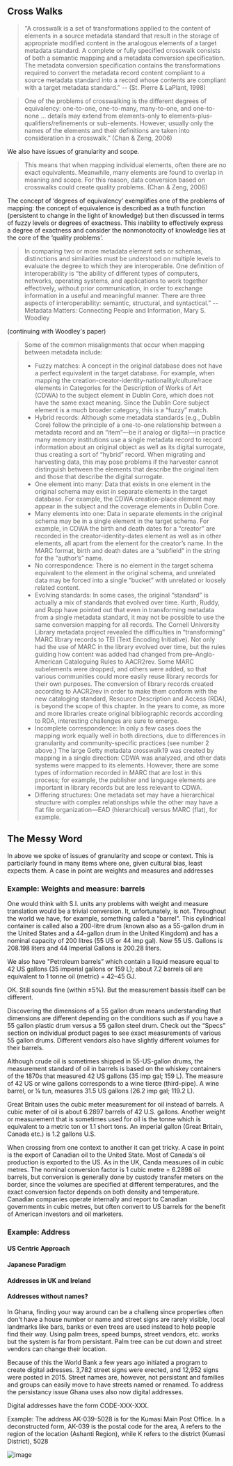 ## Cross Walks


> "A crosswalk is a set of transformations applied to the content of elements in a source
metadata standard that result in the storage of appropriate modified content in the analogous elements of a target metadata standard. A complete or fully specified crosswalk consists of both a semantic mapping and a metadata conversion specification. The metadata conversion specification contains the transformations required to convert the metadata record content compliant to a source metadata standard into a record whose contents are compliant with a target metadata standard." -- (St. Pierre & LaPlant, 1998)

> One of the problems of crosswalking is the different degrees of equivalency: one-to-one, one-to-many, many-to-one, and one-to-none … details may extend from elements-only to elements-plus-qualifiers/refinements or sub-elements. However, usually only the names of the elements and their definitions are taken into consideration in a crosswalk.” (Chan & Zeng, 2006) 

We also have issues of granularity and scope.

> This means that when mapping individual elements, often there are no exact equivalents.
Meanwhile, many elements are found to overlap in meaning and scope. For this reason, data conversion based on crosswalks could create quality problems. (Chan & Zeng, 2006)

The concept of ‘degrees of equivalency’ exemplifies one of the problems of mapping: the concept of equivalence is described as a truth function (persistent to change in the light of knowledge) but then discussed in terms of fuzzy  levels or degrees of exactness. This inability to effectively express a degree of exactness and consider the nonmonotocity of knowledge lies at the core of the ‘quality problems’.

> In comparing two or more metadata element sets or schemas, distinctions and similarities must be understood on multiple levels to evaluate the degree to which they are interoperable. One definition of interoperability is “the ability of different types of computers, networks, operating systems, and applications to work together effectively, without prior communication, in order to exchange information in a useful and meaningful manner. There are three aspects of interoperability: semantic, structural, and syntactical.” -- Metadata Matters: Connecting People and Information, Mary S. Woodley

(continuing with Woodley's paper)

> Some of the common misalignments that occur when mapping between metadata include:
> * Fuzzy matches: A concept in the original database does not have a perfect equivalent in the target database. For example, when mapping the creation-creator-identity-nationality/culture/race elements in Categories for the Description of Works of Art (CDWA) to the subject element in Dublin Core, which does not have the same exact meaning. Since the Dublin Core subject element is a much broader category, this is a “fuzzy” match.
> * Hybrid records: Although some metadata standards (e.g., Dublin Core) follow the principle of a one-to-one relationship between a metadata record and an “item”—be it analog or digital—in practice many memory institutions use a single metadata record to record information about an original object as well as its digital surrogate, thus creating a sort of “hybrid” record. When migrating and harvesting data, this may pose problems if the harvester cannot distinguish between the elements that describe the original item and those that describe the digital surrogate.
> * One element into many: Data that exists in one element in the original schema may exist in separate elements in the target database. For example, the CDWA creation-place element may appear in the subject and the coverage elements in Dublin Core.
> * Many elements into one: Data in separate elements in the original schema may be in a single element in the target schema. For example, in CDWA the birth and death dates for a “creator” are recorded in the creator-identity-dates element as well as in other elements, all apart from the element for the creator’s name. In the MARC format, birth and death dates are a “subfield” in the string for the “author’s” name.
> * No correspondence: There is no element in the target schema equivalent to the element in the original schema, and unrelated data may be forced into a single “bucket” with unrelated or loosely related content.
> * Evolving standards: In some cases, the original “standard” is actually a mix of standards that evolved over time. Kurth, Ruddy, and Rupp have pointed out that even in transforming metadata from a single metadata standard, it may not be possible to use the same conversion mapping for all records. The Cornell University Library metadata project revealed the difficulties in “transforming” MARC library records to TEI (Text Encoding Initiative). Not only had the use of MARC in the library evolved over time, but the rules guiding how content was added had changed from pre–Anglo-American Cataloguing Rules to AACR2rev. Some MARC subelements were dropped, and others were added, so that various communities could more easily reuse library records for their own purposes. The conversion of library records created according to AACR2rev in order to make them conform with the new cataloging standard, Resource Description and Access (RDA), is beyond the scope of this chapter. In the years to come, as more and more libraries create original bibliographic records according to RDA, interesting challenges are sure to emerge.
> * Incomplete correspondence: In only a few cases does the mapping work equally well in both directions, due to differences in granularity and community-specific practices (see number 2 above.) The large Getty metadata crosswalk19 was created by mapping in a single direction: CDWA was analyzed, and other data systems were mapped to its elements. However, there are some types of information recorded in MARC that are lost in this process; for example, the publisher and language elements are important in library records but are less relevant to CDWA.
> * Differing structures: One metadata set may have a hierarchical structure with complex relationships while the other may have a flat file organization—EAD (hierarchical) versus MARC (flat), for example.



## The Messy Word

In above we spoke of issues of granularity and scope or context. This is particilarly found in many items where one, given cultural bias, least expects them. A case in point are weights and measures and addresses

### Example: Weights and measure: barrels
One would think with S.I. units any problems with weight and measure translation would be a trivial conversion. It, unfortunately, is not. Throughout the world we have, for example, something called a "barrel". This cylindrical container is called also a 200-litre drum (known also as a 55-gallon drum in the United States and a 44-gallon drum in the United Kingdom) and has a nominal capacity of 200 litres (55 US or 44 imp gal). Now 55 US. Gallons is 208.198 liters and 44 Imperial Gallons is 200.28 liters. 

We also have "Petroleum barrels” which contain a liquid measure equal to 42 US gallons (35 imperial gallons or 159 L); about 7.2 barrels oil are equivalent to 1 tonne oil (metric) = 42–45 GJ.

OK. Still sounds fine (within ±5%). But the measurement bassis itself can be different. 

Discovering the dimensions of a 55 gallon drum means understanding that dimensions are different depending on the conditions such as if you have a 55 gallon plastic drum versus a 55 gallon steel drum. Check out the “Specs” section on individual product pages to see exact measurements of various 55 gallon drums. Different vendors also have slightly different volumes for their barrels.

Although crude oil is sometimes shipped in 55-US-gallon drums, the measurement standard of oil in barrels is based on the whiskey containers of the 1870s that measured 42 US gallons (35 imp gal; 159 L). The measure of 42 US or wine gallons corresponds to a wine tierce (third-pipe). A wine barrel, or 1⁄8 tun, measures 31.5 US gallons (26.2 imp gal; 119.2 L).

Great Britain uses the cubic meter measurement for oil instead of barrels.  A cubic meter of oil is about 6.2897 barrels of 42 U.S. gallons.  Another weight or measurement that is sometimes used for oil is the tonne which is equivalent to a metric ton or 1.1 short tons.  An imperial gallon (Great Britain, Canada etc.) is 1.2 gallons U.S.

When crossing from one context to another it can get tricky. A case in point is the export of Canadian oil to the United State. Most of Canada's oil production is exported to the US. As in the UK, Canda measures oil in cubic metres. The nominal conversion factor is 1 cubic metre = 6.2898 oil barrels, but conversion is generally done by custody transfer meters on the border, since the volumes are specified at different temperatures, and the exact conversion factor depends on both density and temperature. Canadian companies operate internally and report to Canadian governments in cubic metres, but often convert to US barrels for the benefit of American investors and oil marketers.

### Example: Address
#### US Centric Approach
#### Japanese Paradigm
#### Addresses in UK and Ireland
#### Addresses without names?

In Ghana, finding your way around can be a challeng since properties often don't have a house number or name and street signs are rarely visible,
local landmarks like bars, banks or even trees are used instead to help people find their way. Using palm trees, speed bumps, street vendors, etc.
works but the system is far from persistant. Palm tree can be cut down and street vendors can change their location.

Because of this the World Bank a few years ago initiated a program to create digital adresses. 3,782 street signs were erected, and 12,952 signs
were posted in 2015. Street names are, however, not persistant and families and groups can easily move to have streets named or renamed. To address
the persistancy issue Ghana uses also now digital addresses.

Digital addresses have the form CODE-XXX-XXX.

Example: The address AK-039-5028 is for the Kumasi Main Post Office. In a deconstructed form, AK-039 is the postal code for the area, A refers to the region of the location (Ashanti Region), while K refers to the district (Kumasi District), 5028 


![image](https://user-images.githubusercontent.com/408126/149522905-9b88f8d2-8cf3-4bd6-bd52-668d0271bbff.png)
